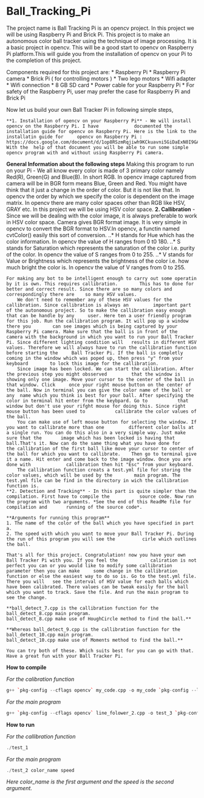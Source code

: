 Ball_Tracking_Pi
================

The project name is Ball Tracking Pi is an opencv project. In this project we will be using Raspberry Pi and Brick Pi. 
This project is to make an autonomous color ball tracker using the technique of image processing. It is a basic project in opencv. This will be a good start to opencv on Raspberry Pi platform.This will guide you from the installation of opencv on your Pi to the completion of this project.

Components required for this project are:
	* Raspberry Pi
	* Raspberry Pi camera
	* Brick Pi ( for controlling motors )
	* Two lego motors
	* Wifi adapter 
	* Wifi connection
	* 8 GB SD card
	* Power cable for your Raspberry Pi
	* For safety of the Raspberry Pi, user may prefer the case for Raspberry Pi and Brick Pi  
	
Now let us build your own Ball Tracker Pi in following simple steps,

	**1. Installation of opencv on your Raspberry Pi** - We will install opencv on the Raspberry Pi. I have 			documented the installation guide for opencv on Raspberry Pi. Here is the link to the installatin guide for 	opencv on Raspberry Pi : https://docs.google.com/document/d/1op8RSzmRqjiwh9KCkuavni5GiDaExN0I9GA6pvZy1EI/edit With the 	help of that document you will be able to run some simple opencv program with and without using Raspberry Pi camera.
	
**General Information about the following steps**
	Making this program to run on your Pi - We all know every color is made of 3 primary color namely Red(R), Green(G) and Blue(B). In short RGB. In opencv image captured from camera will be in BGR form means Blue, Green and Red. You might have think that it just a change in the order of color. But it is not like that. In opencv the order by which we specify the color is dependent on the image matrix.
	In opencv there are many color spaces other than RGB like HSV, GRAY etc. In this project we will be using 	HSV color space.
	**2. Callibration** - Since we will be dealing with the color image, it is always preferable to work in HSV color 	space. Camera gives BGR format image. It is very simple in opencv to convert the BGR format to HSV.In opencv, a 		functin named cvtColor() easily this sort of conversion.
	..* H stands for Hue which has the color information. In opencv the value of H ranges from 0 t0 180.
	..* S stands for Saturation which represents the saturation of the color i.e. purity of the color. In opencv the 		value of S ranges from 0 to 255.
	..* V stands for Value or Brightness which represents the brightness of the color i.e. how much bright the color 		is. In opencv the value of V ranges from 0 to 255.
												
	For making any bot to be intelligent enough to carry out some operatin by it is own. This requires callibration. 		This has to done for better and correct result. Since there are so many colors and correspondingly there are 	so many HSV values.
		We don't need to remember any of these HSV values for the callibration. Since callibration is always an 		important part of the autonomous project. So to make the callibration easy enough that can be handle by any 	user. Here ten a user friendly program for this job. Run the callibration program. It will pop up a window there you 		can see	images which is being captured by your Raspberry Pi camera. Make sure that the ball is in front of the 		camera with the background in which you want to run your Ball Tracker Pi. Since different lighting condition will 	results in different HSV values. Therefore we will always have to run the callibration function before starting the 	Ball Tracker Pi. If the ball is completly coming in the window which was poped up, then press "y" from your keyboard 		to lock this image for the callibration.
		Since image has been locked. We can start the callibration. After the previous step you might obsserved 		that the window is showing only one image. Move your cursor to the center of the ball in that window. Click 	once your right mouse button on the center of the ball.	Now in terminal you can give the color name of the ball or any 	name which you think is best for your ball. After specifying the color in terminal hit enter from the keybpard. Go to 			that window but don't use your rifght mouse for doing this. Since right mouse button has been used to 			callibrate the color values of the ball.
		You can make use of left mouse button for selecting the window. If you want to callibrate more than one 		different color balls at a single run. You can do this also in a very simple way. Just make sure that the 		image which has been locked is having that ball.That's it. Now can do the same thing what you have done for 		the callibration of the first ball like move your cursor to center of the ball for which you want to callibrate. 	Then go to terminal give it a name. Hit enter and come back to the image window. Once you are done with 			callibration then hit "Esc" from your keyboard.
		The callibration function creats a test.yml file for storing the color values, which will be used by the 		main program. The test.yml file can be find in the directory in wich the callibration function is.		
	**2. Detection and Tracking** - In this part is quite simpler than the compilation. First have to compile the 			source code. Now run the program with two arguments. *See the end of this ReadMe file for compilation and 		running of the source code*. 
	
	**Arguments for running this program**	
	1. The name of the color of the ball which you have specified in part a.
	2. The speed with which you want to move your Ball Tracker Pi. During the run of this program you will see the 			cirle which outlines the ball.
									
	That's all for this project. Congratulation! now you have your own Ball Tracker Pi with you. If you feel the 			caliration is not perfect you can or you would like to modify some callibration parameter then you can make 	some change in the callibration function or else the easiest way to do so is. Go to the test.yml file. There you will 	see the interval of HSV value for each balls which have been calibrated. There values can be tweak easily for the ball 		which you want to track. Save the file. And run the main program to see the change. 
			
	**ball_detect_7.cpp is the callibration function for the ball_detect_8.cpp main program.
	ball_detect_8.cpp make use of HoughCircle method to find the ball.**
			
	**Whereas ball_detect_9.cpp is the callibration function for the ball_detect_10.cpp main program.
	ball_detect_10.cpp make use of Moments method to find the ball.**
			
	You can try both of these. Which suits best for you can go with that. Have a great fun with your Ball Tracker Pi.
**How to compile**

*For the calibration function*
```C++
g++ `pkg-config --cflags opencv` my_code.cpp -o my_code `pkg-config --libs opencv` -I/home/pi/git/robidouille/raspicam_cv -L/home/pi/git/robidouille/raspicam_cv -lraspicamcv -L/home/pi/git/raspberrypi/userland/build/lib -lmmal_core -lmmal -l mmal_util -lvcos -lbcm_host
```
*For the main program*
```C++
g++ `pkg-config --cflags opencv` line_folower_2.cpp -o test_3 `pkg-config --libs opencv` -I/home/pi/git/robidouille/raspicam_cv -L/home/pi/git/robidouille/raspicam_cv -lraspicamcv -L/home/pi/git/raspberrypi/userland/build/lib -lmmal_core -lmmal -l mmal_util -lvcos -lbcm_host -lrt -lm -L/usr/local/lib -lwiringPi
```

**How to run**

*For the callibration function*
```C++
./test_1
```
*For the main program*
```C++
./test_2 color_name speed
```
*Here color_name is the first argument and the speed is the second argument.*
